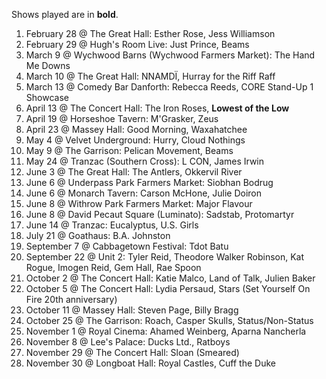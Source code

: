 Shows played are in **bold**.

1. February 28 @ The Great Hall: Esther Rose, Jess Williamson
1. February 29 @ Hugh's Room Live: Just Prince, Beams
1. March 9 @ Wychwood Barns (Wychwood Farmers Market): The Hand Me Downs
1. March 10 @ The Great Hall: NNAMDÏ, Hurray for the Riff Raff
1. March 13 @ Comedy Bar Danforth: Rebecca Reeds, CORE Stand-Up 1 Showcase
1. April 13 @ The Concert Hall: The Iron Roses, **Lowest of the Low**
1. April 19 @ Horseshoe Tavern: M'Grasker, Zeus
1. April 23 @ Massey Hall: Good Morning, Waxahatchee
1. May 4 @ Velvet Underground: Hurry, Cloud Nothings
1. May 9 @ The Garrison: Pelican Movement, Beams
1. May 24 @ Tranzac (Southern Cross): L CON, James Irwin
1. June 3 @ The Great Hall: The Antlers, Okkervil River
1. June 6 @ Underpass Park Farmers Market: Siobhan Bodrug
1. June 6 @ Monarch Tavern: Carson McHone, Julie Doiron
1. June 8 @ Withrow Park Farmers Market: Major Flavour
1. June 8 @ David Pecaut Square (Luminato): Sadstab, Protomartyr
1. June 14 @ Tranzac: Eucalyptus, U.S. Girls
1. July 21 @ Goathaus: B.A. Johnston
1. September 7 @ Cabbagetown Festival: Tdot Batu
1. September 22 @ Unit 2: Tyler Reid, Theodore Walker Robinson, Kat Rogue, Imogen Reid, Gem Hall, Rae Spoon
1. October 2 @ The Concert Hall: Katie Malco, Land of Talk, Julien Baker
1. October 5 @ The Concert Hall: Lydia Persaud, Stars (Set Yourself On Fire 20th anniversary)
1. October 11 @ Massey Hall: Steven Page, Billy Bragg
1. October 25 @ The Garrison: Roach, Casper Skulls, Status/Non-Status
1. November 1 @ Royal Cinema: Ahamed Weinberg, Aparna Nancherla
1. November 8 @ Lee's Palace: Ducks Ltd., Ratboys
1. November 29 @ The Concert Hall: Sloan (Smeared)
1. November 30 @ Longboat Hall: Royal Castles, Cuff the Duke
